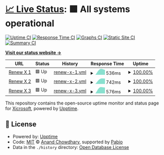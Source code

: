 # [📈 Live Status](https://e5-status.xicro.pp.ua): <!--live status--> **🟩 All systems operational**

[![Uptime CI](https://github.com/Xicrosoft/e5-uptime/workflows/Uptime%20CI/badge.svg)](https://github.com/Xicrosoft/e5-uptime/actions?query=workflow%3A%22Uptime+CI%22)
[![Response Time CI](https://github.com/Xicrosoft/e5-uptime/workflows/Response%20Time%20CI/badge.svg)](https://github.com/Xicrosoft/e5-uptime/actions?query=workflow%3A%22Response+Time+CI%22)
[![Graphs CI](https://github.com/Xicrosoft/e5-uptime/workflows/Graphs%20CI/badge.svg)](https://github.com/Xicrosoft/e5-uptime/actions?query=workflow%3A%22Graphs+CI%22)
[![Static Site CI](https://github.com/Xicrosoft/e5-uptime/workflows/Static%20Site%20CI/badge.svg)](https://github.com/Xicrosoft/e5-uptime/actions?query=workflow%3A%22Static+Site+CI%22)
[![Summary CI](https://github.com/Xicrosoft/e5-uptime/workflows/Summary%20CI/badge.svg)](https://github.com/Xicrosoft/e5-uptime/actions?query=workflow%3A%22Summary+CI%22)

[**Visit our status website →**](https://e5-status.xicro.pp.ua)

<!--start: status pages-->
<!-- This summary is generated by Upptime (https://github.com/upptime/upptime) -->
<!-- Do not edit this manually, your changes will be overwritten -->
<!-- prettier-ignore -->
| URL | Status | History | Response Time | Uptime |
| --- | ------ | ------- | ------------- | ------ |
| <img alt="" src="https://icons.duckduckgo.com/ip3/e5-1.xicro.pp.ua.ico" height="13"> [Renew X 1](https://e5-1.xicro.pp.ua) | 🟩 Up | [renew-x-1.yml](https://github.com/Xicrosoft/e5-uptime/commits/HEAD/history/renew-x-1.yml) | <details><summary><img alt="Response time graph" src="./graphs/renew-x-1/response-time-week.png" height="20"> 536ms</summary><br><a href="https://e5-status.xicro.pp.ua/history/renew-x-1"><img alt="Response time 536" src="https://img.shields.io/endpoint?url=https%3A%2F%2Fraw.githubusercontent.com%2FXicrosoft%2Fe5-uptime%2FHEAD%2Fapi%2Frenew-x-1%2Fresponse-time.json"></a><br><a href="https://e5-status.xicro.pp.ua/history/renew-x-1"><img alt="24-hour response time 536" src="https://img.shields.io/endpoint?url=https%3A%2F%2Fraw.githubusercontent.com%2FXicrosoft%2Fe5-uptime%2FHEAD%2Fapi%2Frenew-x-1%2Fresponse-time-day.json"></a><br><a href="https://e5-status.xicro.pp.ua/history/renew-x-1"><img alt="7-day response time 536" src="https://img.shields.io/endpoint?url=https%3A%2F%2Fraw.githubusercontent.com%2FXicrosoft%2Fe5-uptime%2FHEAD%2Fapi%2Frenew-x-1%2Fresponse-time-week.json"></a><br><a href="https://e5-status.xicro.pp.ua/history/renew-x-1"><img alt="30-day response time 536" src="https://img.shields.io/endpoint?url=https%3A%2F%2Fraw.githubusercontent.com%2FXicrosoft%2Fe5-uptime%2FHEAD%2Fapi%2Frenew-x-1%2Fresponse-time-month.json"></a><br><a href="https://e5-status.xicro.pp.ua/history/renew-x-1"><img alt="1-year response time 536" src="https://img.shields.io/endpoint?url=https%3A%2F%2Fraw.githubusercontent.com%2FXicrosoft%2Fe5-uptime%2FHEAD%2Fapi%2Frenew-x-1%2Fresponse-time-year.json"></a></details> | <details><summary><a href="https://e5-status.xicro.pp.ua/history/renew-x-1">100.00%</a></summary><a href="https://e5-status.xicro.pp.ua/history/renew-x-1"><img alt="All-time uptime 100.00%" src="https://img.shields.io/endpoint?url=https%3A%2F%2Fraw.githubusercontent.com%2FXicrosoft%2Fe5-uptime%2FHEAD%2Fapi%2Frenew-x-1%2Fuptime.json"></a><br><a href="https://e5-status.xicro.pp.ua/history/renew-x-1"><img alt="24-hour uptime 100.00%" src="https://img.shields.io/endpoint?url=https%3A%2F%2Fraw.githubusercontent.com%2FXicrosoft%2Fe5-uptime%2FHEAD%2Fapi%2Frenew-x-1%2Fuptime-day.json"></a><br><a href="https://e5-status.xicro.pp.ua/history/renew-x-1"><img alt="7-day uptime 100.00%" src="https://img.shields.io/endpoint?url=https%3A%2F%2Fraw.githubusercontent.com%2FXicrosoft%2Fe5-uptime%2FHEAD%2Fapi%2Frenew-x-1%2Fuptime-week.json"></a><br><a href="https://e5-status.xicro.pp.ua/history/renew-x-1"><img alt="30-day uptime 100.00%" src="https://img.shields.io/endpoint?url=https%3A%2F%2Fraw.githubusercontent.com%2FXicrosoft%2Fe5-uptime%2FHEAD%2Fapi%2Frenew-x-1%2Fuptime-month.json"></a><br><a href="https://e5-status.xicro.pp.ua/history/renew-x-1"><img alt="1-year uptime 100.00%" src="https://img.shields.io/endpoint?url=https%3A%2F%2Fraw.githubusercontent.com%2FXicrosoft%2Fe5-uptime%2FHEAD%2Fapi%2Frenew-x-1%2Fuptime-year.json"></a></details>
| <img alt="" src="https://icons.duckduckgo.com/ip3/e5-2.xicro.pp.ua.ico" height="13"> [Renew X 2](https://e5-2.xicro.pp.ua) | 🟩 Up | [renew-x-2.yml](https://github.com/Xicrosoft/e5-uptime/commits/HEAD/history/renew-x-2.yml) | <details><summary><img alt="Response time graph" src="./graphs/renew-x-2/response-time-week.png" height="20"> 742ms</summary><br><a href="https://e5-status.xicro.pp.ua/history/renew-x-2"><img alt="Response time 742" src="https://img.shields.io/endpoint?url=https%3A%2F%2Fraw.githubusercontent.com%2FXicrosoft%2Fe5-uptime%2FHEAD%2Fapi%2Frenew-x-2%2Fresponse-time.json"></a><br><a href="https://e5-status.xicro.pp.ua/history/renew-x-2"><img alt="24-hour response time 742" src="https://img.shields.io/endpoint?url=https%3A%2F%2Fraw.githubusercontent.com%2FXicrosoft%2Fe5-uptime%2FHEAD%2Fapi%2Frenew-x-2%2Fresponse-time-day.json"></a><br><a href="https://e5-status.xicro.pp.ua/history/renew-x-2"><img alt="7-day response time 742" src="https://img.shields.io/endpoint?url=https%3A%2F%2Fraw.githubusercontent.com%2FXicrosoft%2Fe5-uptime%2FHEAD%2Fapi%2Frenew-x-2%2Fresponse-time-week.json"></a><br><a href="https://e5-status.xicro.pp.ua/history/renew-x-2"><img alt="30-day response time 742" src="https://img.shields.io/endpoint?url=https%3A%2F%2Fraw.githubusercontent.com%2FXicrosoft%2Fe5-uptime%2FHEAD%2Fapi%2Frenew-x-2%2Fresponse-time-month.json"></a><br><a href="https://e5-status.xicro.pp.ua/history/renew-x-2"><img alt="1-year response time 742" src="https://img.shields.io/endpoint?url=https%3A%2F%2Fraw.githubusercontent.com%2FXicrosoft%2Fe5-uptime%2FHEAD%2Fapi%2Frenew-x-2%2Fresponse-time-year.json"></a></details> | <details><summary><a href="https://e5-status.xicro.pp.ua/history/renew-x-2">100.00%</a></summary><a href="https://e5-status.xicro.pp.ua/history/renew-x-2"><img alt="All-time uptime 100.00%" src="https://img.shields.io/endpoint?url=https%3A%2F%2Fraw.githubusercontent.com%2FXicrosoft%2Fe5-uptime%2FHEAD%2Fapi%2Frenew-x-2%2Fuptime.json"></a><br><a href="https://e5-status.xicro.pp.ua/history/renew-x-2"><img alt="24-hour uptime 100.00%" src="https://img.shields.io/endpoint?url=https%3A%2F%2Fraw.githubusercontent.com%2FXicrosoft%2Fe5-uptime%2FHEAD%2Fapi%2Frenew-x-2%2Fuptime-day.json"></a><br><a href="https://e5-status.xicro.pp.ua/history/renew-x-2"><img alt="7-day uptime 100.00%" src="https://img.shields.io/endpoint?url=https%3A%2F%2Fraw.githubusercontent.com%2FXicrosoft%2Fe5-uptime%2FHEAD%2Fapi%2Frenew-x-2%2Fuptime-week.json"></a><br><a href="https://e5-status.xicro.pp.ua/history/renew-x-2"><img alt="30-day uptime 100.00%" src="https://img.shields.io/endpoint?url=https%3A%2F%2Fraw.githubusercontent.com%2FXicrosoft%2Fe5-uptime%2FHEAD%2Fapi%2Frenew-x-2%2Fuptime-month.json"></a><br><a href="https://e5-status.xicro.pp.ua/history/renew-x-2"><img alt="1-year uptime 100.00%" src="https://img.shields.io/endpoint?url=https%3A%2F%2Fraw.githubusercontent.com%2FXicrosoft%2Fe5-uptime%2FHEAD%2Fapi%2Frenew-x-2%2Fuptime-year.json"></a></details>
| <img alt="" src="https://icons.duckduckgo.com/ip3/e5-3.xicro.pp.ua.ico" height="13"> [Renew X 3](https://e5-3.xicro.pp.ua) | 🟩 Up | [renew-x-3.yml](https://github.com/Xicrosoft/e5-uptime/commits/HEAD/history/renew-x-3.yml) | <details><summary><img alt="Response time graph" src="./graphs/renew-x-3/response-time-week.png" height="20"> 576ms</summary><br><a href="https://e5-status.xicro.pp.ua/history/renew-x-3"><img alt="Response time 576" src="https://img.shields.io/endpoint?url=https%3A%2F%2Fraw.githubusercontent.com%2FXicrosoft%2Fe5-uptime%2FHEAD%2Fapi%2Frenew-x-3%2Fresponse-time.json"></a><br><a href="https://e5-status.xicro.pp.ua/history/renew-x-3"><img alt="24-hour response time 576" src="https://img.shields.io/endpoint?url=https%3A%2F%2Fraw.githubusercontent.com%2FXicrosoft%2Fe5-uptime%2FHEAD%2Fapi%2Frenew-x-3%2Fresponse-time-day.json"></a><br><a href="https://e5-status.xicro.pp.ua/history/renew-x-3"><img alt="7-day response time 576" src="https://img.shields.io/endpoint?url=https%3A%2F%2Fraw.githubusercontent.com%2FXicrosoft%2Fe5-uptime%2FHEAD%2Fapi%2Frenew-x-3%2Fresponse-time-week.json"></a><br><a href="https://e5-status.xicro.pp.ua/history/renew-x-3"><img alt="30-day response time 576" src="https://img.shields.io/endpoint?url=https%3A%2F%2Fraw.githubusercontent.com%2FXicrosoft%2Fe5-uptime%2FHEAD%2Fapi%2Frenew-x-3%2Fresponse-time-month.json"></a><br><a href="https://e5-status.xicro.pp.ua/history/renew-x-3"><img alt="1-year response time 576" src="https://img.shields.io/endpoint?url=https%3A%2F%2Fraw.githubusercontent.com%2FXicrosoft%2Fe5-uptime%2FHEAD%2Fapi%2Frenew-x-3%2Fresponse-time-year.json"></a></details> | <details><summary><a href="https://e5-status.xicro.pp.ua/history/renew-x-3">100.00%</a></summary><a href="https://e5-status.xicro.pp.ua/history/renew-x-3"><img alt="All-time uptime 100.00%" src="https://img.shields.io/endpoint?url=https%3A%2F%2Fraw.githubusercontent.com%2FXicrosoft%2Fe5-uptime%2FHEAD%2Fapi%2Frenew-x-3%2Fuptime.json"></a><br><a href="https://e5-status.xicro.pp.ua/history/renew-x-3"><img alt="24-hour uptime 100.00%" src="https://img.shields.io/endpoint?url=https%3A%2F%2Fraw.githubusercontent.com%2FXicrosoft%2Fe5-uptime%2FHEAD%2Fapi%2Frenew-x-3%2Fuptime-day.json"></a><br><a href="https://e5-status.xicro.pp.ua/history/renew-x-3"><img alt="7-day uptime 100.00%" src="https://img.shields.io/endpoint?url=https%3A%2F%2Fraw.githubusercontent.com%2FXicrosoft%2Fe5-uptime%2FHEAD%2Fapi%2Frenew-x-3%2Fuptime-week.json"></a><br><a href="https://e5-status.xicro.pp.ua/history/renew-x-3"><img alt="30-day uptime 100.00%" src="https://img.shields.io/endpoint?url=https%3A%2F%2Fraw.githubusercontent.com%2FXicrosoft%2Fe5-uptime%2FHEAD%2Fapi%2Frenew-x-3%2Fuptime-month.json"></a><br><a href="https://e5-status.xicro.pp.ua/history/renew-x-3"><img alt="1-year uptime 100.00%" src="https://img.shields.io/endpoint?url=https%3A%2F%2Fraw.githubusercontent.com%2FXicrosoft%2Fe5-uptime%2FHEAD%2Fapi%2Frenew-x-3%2Fuptime-year.json"></a></details>

<!--end: status pages-->

This repository contains the open-source uptime monitor and status page for [Xicrosoft](https://linktr.ee/xicrosoft), powered by [Upptime](https://github.com/upptime/upptime).

## 📄 License

- Powered by: [Upptime](https://github.com/upptime/upptime)
- Code: [MIT](./LICENSE) © [Anand Chowdhary](https://anandchowdhary.com), supported by [Pabio](https://pabio.com)
- Data in the `./history` directory: [Open Database License](https://opendatacommons.org/licenses/odbl/1-0/)
